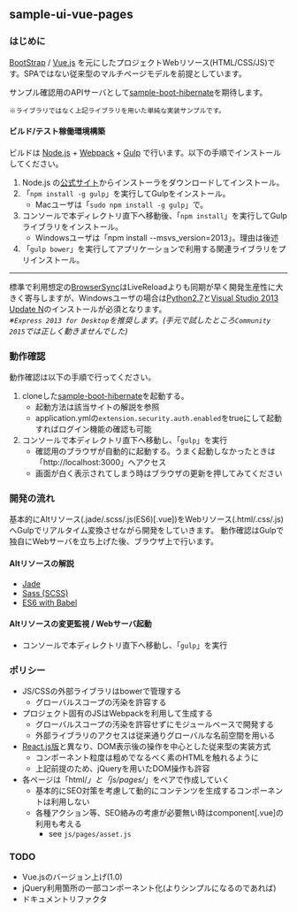 sample-ui-vue-pages
---

### はじめに

[BootStrap](http://getbootstrap.com/) / [Vue.js](http://jp.vuejs.org/) を元にしたプロジェクトWebリソース(HTML/CSS/JS)です。SPAではない従来型のマルチページモデルを前提としています。  

サンプル確認用のAPIサーバとして[sample-boot-hibernate](https://github.com/jkazama/sample-boot-hibernate)を期待します。

`※ライブラリではなく上記ライブラリを用いた単純な実装サンプルです。`

#### ビルド/テスト稼働環境構築

ビルドは [Node.js](http://nodejs.jp/) + [Webpack](https://webpack.github.io/) + [Gulp](http://gulpjs.com/) で行います。以下の手順でインストールしてください。

1. Node.js の[公式サイト](http://nodejs.jp/)からインストーラをダウンロードしてインストール。
1. 「`npm install -g gulp`」を実行してGulpをインストール。
    - Macユーザは「`sudo npm install -g gulp`」で。
1. コンソールで本ディレクトリ直下へ移動後、「`npm install`」を実行してGulpライブラリをインストール。
    - Windowsユーザは「npm install --msvs_version=2013」。理由は後述
1. 「`gulp bower`」を実行してアプリケーションで利用する関連ライブラリをプリインストール。

---

標準で利用想定の[BrowserSync](http://www.browsersync.io/)はLiveReloadよりも同期が早く開発生産性に大きく寄与しますが、Windowsユーザの場合は[Python2.7](https://www.python.org/)と[Visual Studio 2013 Update N](https://www.visualstudio.com/downloads/download-visual-studio-vs)のインストールが必須となります。  
*※`Express 2013 for Desktop`を推奨します。(手元で試したところ`Community 2015`では正しく動きませんでした)*

### 動作確認

動作確認は以下の手順で行ってください。

1. cloneした[sample-boot-hibernate](https://github.com/jkazama/sample-boot-hibernate)を起動する。
    - 起動方法は該当サイトの解説を参照
    - application.ymlの`extension.security.auth.enabled`をtrueにして起動すればログイン機能の確認も可能
1. コンソールで本ディレクトリ直下へ移動し、「`gulp`」を実行
    - 確認用のブラウザが自動的に起動する。うまく起動しなかったときは「http://localhost:3000」へアクセス
    - 画面が白く表示されてしまう時はブラウザの更新を押してみてください

### 開発の流れ

基本的にAltリソース(.jade/.scss/.js(ES6)[.vue])をWebリソース(.html/.css/.js)へGulpでリアルタイム変換させながら開発をしていきます。
動作確認はGulpで独自にWebサーバを立ち上げた後、ブラウザ上で行います。  

#### Altリソースの解説

- [Jade](http://jade-lang.com/)
- [Sass (SCSS)](http://sass-lang.com/)
- [ES6 with Babel](https://babeljs.io/)

#### Altリソースの変更監視 / Webサーバ起動

+ コンソールで本ディレクトリ直下へ移動し、「`gulp`」を実行

### ポリシー

- JS/CSSの外部ライブラリはbowerで管理する
    - グローバルスコープの汚染を許容する
- プロジェクト固有のJSはWebpackを利用して生成する
    - グローバルスコープの汚染を許容せずにモジュールベースで開発する
    - 外部ライブラリのアクセスは従来通りグローバルな名前空間を用いる
- [React.js版](https://github.com/jkazama/sample-ui-react)と異なり、DOM表示後の操作を中心とした従来型の実装方式
    - コンポーネント粒度は粗めでなるべく素のHTMLを触れるように
    - 上記前提のため、jQueryを用いたDOM操作も許容
- 各ページは「html/*」と「js/pages/*」をペアで作成していく
    - 基本的にSEO対策を考慮して動的にコンテンツを生成するコンポーネントは利用しない
    - 各種アクション等、SEO絡みの考慮が必要無い時はcomponent[.vue]の利用も考える
        - see `js/pages/asset.js`

### TODO

- Vue.jsのバージョン上げ(1.0)
- jQuery利用箇所の一部コンポーネント化(よりシンプルになるのであれば)
- ドキュメントリファクタ
